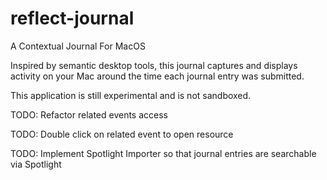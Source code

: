 reflect-journal
===============

A Contextual Journal For MacOS

Inspired by semantic desktop tools, this journal captures and displays activity on your Mac around the time each journal entry was submitted.

This application is still experimental and is not sandboxed.

TODO: Refactor related events access

TODO: Double click on related event to open resource

TODO: Implement Spotlight Importer so that journal entries are searchable via Spotlight
